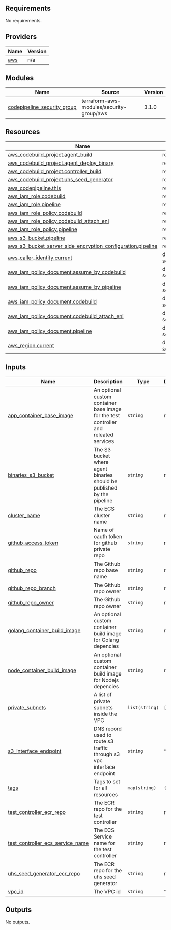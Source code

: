 <!-- BEGINNING OF PRE-COMMIT-TERRAFORM DOCS HOOK -->
## Requirements

No requirements.

## Providers

| Name | Version |
|------|---------|
| <a name="provider_aws"></a> [aws](#provider\_aws) | n/a |

## Modules

| Name | Source | Version |
|------|--------|---------|
| <a name="module_codepipeline_security_group"></a> [codepipeline\_security\_group](#module\_codepipeline\_security\_group) | terraform-aws-modules/security-group/aws | 3.1.0 |

## Resources

| Name | Type |
|------|------|
| [aws_codebuild_project.agent_build](https://registry.terraform.io/providers/hashicorp/aws/latest/docs/resources/codebuild_project) | resource |
| [aws_codebuild_project.agent_deploy_binary](https://registry.terraform.io/providers/hashicorp/aws/latest/docs/resources/codebuild_project) | resource |
| [aws_codebuild_project.controller_build](https://registry.terraform.io/providers/hashicorp/aws/latest/docs/resources/codebuild_project) | resource |
| [aws_codebuild_project.uhs_seed_generator](https://registry.terraform.io/providers/hashicorp/aws/latest/docs/resources/codebuild_project) | resource |
| [aws_codepipeline.this](https://registry.terraform.io/providers/hashicorp/aws/latest/docs/resources/codepipeline) | resource |
| [aws_iam_role.codebuild](https://registry.terraform.io/providers/hashicorp/aws/latest/docs/resources/iam_role) | resource |
| [aws_iam_role.pipeline](https://registry.terraform.io/providers/hashicorp/aws/latest/docs/resources/iam_role) | resource |
| [aws_iam_role_policy.codebuild](https://registry.terraform.io/providers/hashicorp/aws/latest/docs/resources/iam_role_policy) | resource |
| [aws_iam_role_policy.codebuild_attach_eni](https://registry.terraform.io/providers/hashicorp/aws/latest/docs/resources/iam_role_policy) | resource |
| [aws_iam_role_policy.pipeline](https://registry.terraform.io/providers/hashicorp/aws/latest/docs/resources/iam_role_policy) | resource |
| [aws_s3_bucket.pipeline](https://registry.terraform.io/providers/hashicorp/aws/latest/docs/resources/s3_bucket) | resource |
| [aws_s3_bucket_server_side_encryption_configuration.pipeline](https://registry.terraform.io/providers/hashicorp/aws/latest/docs/resources/s3_bucket_server_side_encryption_configuration) | resource |
| [aws_caller_identity.current](https://registry.terraform.io/providers/hashicorp/aws/latest/docs/data-sources/caller_identity) | data source |
| [aws_iam_policy_document.assume_by_codebuild](https://registry.terraform.io/providers/hashicorp/aws/latest/docs/data-sources/iam_policy_document) | data source |
| [aws_iam_policy_document.assume_by_pipeline](https://registry.terraform.io/providers/hashicorp/aws/latest/docs/data-sources/iam_policy_document) | data source |
| [aws_iam_policy_document.codebuild](https://registry.terraform.io/providers/hashicorp/aws/latest/docs/data-sources/iam_policy_document) | data source |
| [aws_iam_policy_document.codebuild_attach_eni](https://registry.terraform.io/providers/hashicorp/aws/latest/docs/data-sources/iam_policy_document) | data source |
| [aws_iam_policy_document.pipeline](https://registry.terraform.io/providers/hashicorp/aws/latest/docs/data-sources/iam_policy_document) | data source |
| [aws_region.current](https://registry.terraform.io/providers/hashicorp/aws/latest/docs/data-sources/region) | data source |

## Inputs

| Name | Description | Type | Default | Required |
|------|-------------|------|---------|:--------:|
| <a name="input_app_container_base_image"></a> [app\_container\_base\_image](#input\_app\_container\_base\_image) | An optional custom container base image for the test controller and releated services | `string` | n/a | yes |
| <a name="input_binaries_s3_bucket"></a> [binaries\_s3\_bucket](#input\_binaries\_s3\_bucket) | The S3 bucket where agent binaries should be published by the pipeline | `string` | n/a | yes |
| <a name="input_cluster_name"></a> [cluster\_name](#input\_cluster\_name) | The ECS cluster name | `string` | n/a | yes |
| <a name="input_github_access_token"></a> [github\_access\_token](#input\_github\_access\_token) | Name of oauth token for github private repo | `string` | n/a | yes |
| <a name="input_github_repo"></a> [github\_repo](#input\_github\_repo) | The Github repo base name | `string` | n/a | yes |
| <a name="input_github_repo_branch"></a> [github\_repo\_branch](#input\_github\_repo\_branch) | The Github repo owner | `string` | n/a | yes |
| <a name="input_github_repo_owner"></a> [github\_repo\_owner](#input\_github\_repo\_owner) | The Github repo owner | `string` | n/a | yes |
| <a name="input_golang_container_build_image"></a> [golang\_container\_build\_image](#input\_golang\_container\_build\_image) | An optional custom container build image for Golang depencies | `string` | n/a | yes |
| <a name="input_node_container_build_image"></a> [node\_container\_build\_image](#input\_node\_container\_build\_image) | An optional custom container build image for Nodejs depencies | `string` | n/a | yes |
| <a name="input_private_subnets"></a> [private\_subnets](#input\_private\_subnets) | A list of private subnets inside the VPC | `list(string)` | `[]` | no |
| <a name="input_s3_interface_endpoint"></a> [s3\_interface\_endpoint](#input\_s3\_interface\_endpoint) | DNS record used to route s3 traffic through s3 vpc interface endpoint | `string` | `""` | no |
| <a name="input_tags"></a> [tags](#input\_tags) | Tags to set for all resources | `map(string)` | `{}` | no |
| <a name="input_test_controller_ecr_repo"></a> [test\_controller\_ecr\_repo](#input\_test\_controller\_ecr\_repo) | The ECR repo for the test controller | `string` | n/a | yes |
| <a name="input_test_controller_ecs_service_name"></a> [test\_controller\_ecs\_service\_name](#input\_test\_controller\_ecs\_service\_name) | The ECS Service name for the test controller | `string` | n/a | yes |
| <a name="input_uhs_seed_generator_ecr_repo"></a> [uhs\_seed\_generator\_ecr\_repo](#input\_uhs\_seed\_generator\_ecr\_repo) | The ECR repo for the uhs seed generator | `string` | n/a | yes |
| <a name="input_vpc_id"></a> [vpc\_id](#input\_vpc\_id) | The VPC id | `string` | `""` | no |

## Outputs

No outputs.
<!-- END OF PRE-COMMIT-TERRAFORM DOCS HOOK -->
